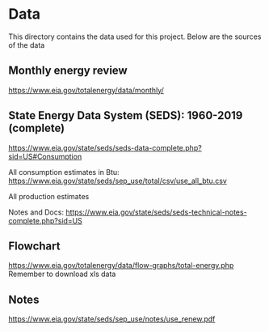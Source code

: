 # Data

This directory contains the data used for this project.
Below are the sources of the data 

## Monthly energy review
https://www.eia.gov/totalenergy/data/monthly/

## State Energy Data System (SEDS): 1960-2019 (complete)

https://www.eia.gov/state/seds/seds-data-complete.php?sid=US#Consumption

All consumption estimates in Btu: https://www.eia.gov/state/seds/sep_use/total/csv/use_all_btu.csv

All production estimates


Notes and Docs: https://www.eia.gov/state/seds/seds-technical-notes-complete.php?sid=US

## Flowchart
https://www.eia.gov/totalenergy/data/flow-graphs/total-energy.php
Remember to download xls data

## Notes
https://www.eia.gov/state/seds/sep_use/notes/use_renew.pdf
